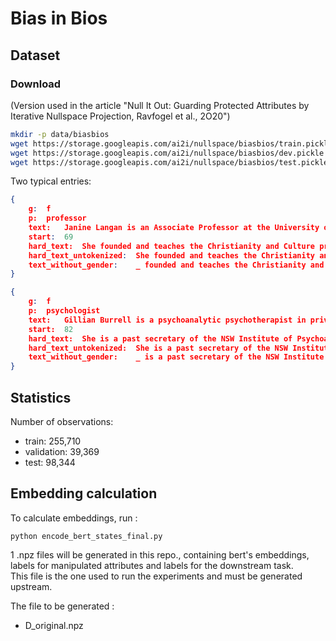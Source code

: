 # Bias in Bios

## Dataset

### Download 

(Version used in the article "Null It Out: Guarding Protected Attributes by Iterative Nullspace Projection, Ravfogel et al., 2O20")
```bash
mkdir -p data/biasbios
wget https://storage.googleapis.com/ai2i/nullspace/biasbios/train.pickle -P data/biasbios/
wget https://storage.googleapis.com/ai2i/nullspace/biasbios/dev.pickle -P data/biasbios/
wget https://storage.googleapis.com/ai2i/nullspace/biasbios/test.pickle -P data/biasbios/
```


Two typical entries:

```json
{
	g:	f
	p:	professor
	text:	Janine Langan is an Associate Professor at the University of Toronto. She founded and teaches the Christianity and Culture program. Janine has written and lectured extensively on art, the family, the media, and the problems of Catholic education.
	start:	69
	hard_text:	She founded and teaches the Christianity and Culture program . Janine has written and lectured extensively on art , the family , the media , and the problems of Catholic education .
	hard_text_untokenized:	She founded and teaches the Christianity and Culture program. Janine has written and lectured extensively on art, the family, the media, and the problems of Catholic education.
	text_without_gender:	_ founded and teaches the Christianity and Culture program. _ has written and lectured extensively on art, the family, the media, and the problems of Catholic education.
}

{
	g:	f
	p:	psychologist
	text:	Gillian Burrell is a psychoanalytic psychotherapist in private practice in Sydney. She is a past secretary of the NSW Institute of Psychoanalyic Psychotherapy. Before that she worked with Relationships Australia as a family and relationship therapist.
	start:	82
	hard_text:	She is a past secretary of the NSW Institute of Psychoanalyic Psychotherapy . Before that she worked with Relationships Australia as a family and relationship therapist .
	hard_text_untokenized:	She is a past secretary of the NSW Institute of Psychoanalyic Psychotherapy. Before that she worked with Relationships Australia as a family and relationship therapist.
	text_without_gender:	_ is a past secretary of the NSW Institute of Psychoanalyic Psychotherapy. Before that _ worked with Relationships Australia as a family and relationship therapist.
}
```


## Statistics

Number of observations:
- train: 255,710
- validation: 39,369
- test: 98,344

## Embedding calculation

To calculate embeddings, run :

```
python encode_bert_states_final.py
```
1 .npz files will be generated in this repo., containing bert's embeddings, labels for manipulated attributes and labels for the downstream task. \
This file is the one used to run the experiments and must be generated upstream. 

The file to be generated : 
- D_original.npz 
